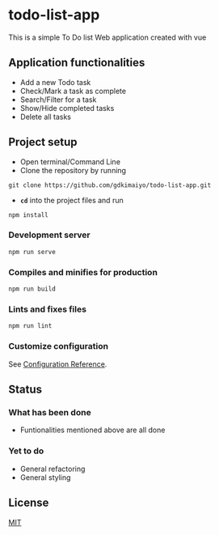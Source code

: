 # todo-list-app

This is a simple To Do list Web application created with vue

## Application functionalities
- Add a new Todo task
- Check/Mark a task as complete
- Search/Filter for a task
- Show/Hide completed tasks
- Delete all tasks

## Project setup

- Open terminal/Command Line
- Clone the repository by running

```
git clone https://github.com/gdkimaiyo/todo-list-app.git
```

- **`cd`** into the project files and run

```
npm install
```

### Development server

```
npm run serve
```

### Compiles and minifies for production

```
npm run build
```

### Lints and fixes files

```
npm run lint
```

### Customize configuration

See [Configuration Reference](https://cli.vuejs.org/config/).

## Status
### What has been done
- Funtionalities mentioned above are all done

### Yet to do
- General refactoring
- General styling

## License

[MIT](https://github.com/gdkimaiyo/todo-list-app/blob/master/LICENSE.md)
